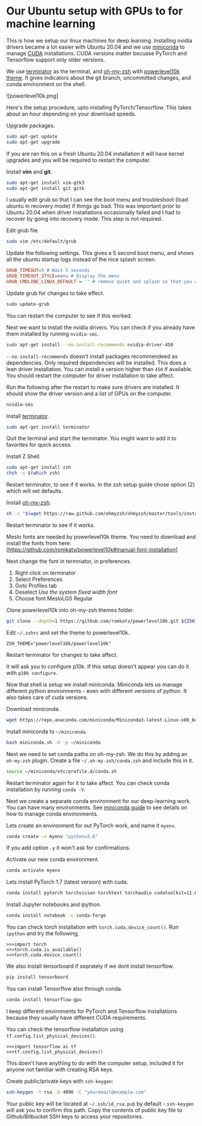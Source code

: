 # Our Ubuntu setup with GPUs to for machine learning

This is how we setup our linux machines for deep learning.
Installing nvidia drivers became a lot easier with Ubuntu 20.04 and we use
 [miniconda](https://docs.conda.io/en/latest/miniconda.html) to manage
 [CUDA](https://developer.nvidia.com/cuda-zone) installations.
CUDA versions matter becuase PyTorch and Tensorflow support only older versions.

We use [terminator](https://terminator-gtk3.readthedocs.io/en/latest/) as the terminal,
and [oh-my-zsh](https://ohmyz.sh/) with [powerlevel10k theme](https://github.com/romkatv/powerlevel10k).
It gives indicators about the git branch, uncommitted changes, and conda environment on the shell.

![powerlevel10k.png]

Here's the setup procedure, upto installing PyTorch/Tensorflow.
This takes about an hour depending on your download speeds.

Upgrade packages.

```bash
sudo apt-get update
sudo apt-get upgrade
```

If you are ran this on a fresh Ubuntu 20.04 installation it will have kernel upgrades and you will be required to restart the computer.

Install **vim** and **git**.

```bash
sudo apt-get install vim-gtk3
sudo apt-get install git gitk
```

I usually edit grub so that I can see the boot menu and troubleshoot (load ubuntu in recovery mode) if things go bad.
This was important prior to Ubuntu 20.04 when driver installations occasionally failed and I had to recover 
by going into recovery mode.
This step is not required.

Edit grub file

```bash
sudo vim /etc/default/grub
```

Update the following settings. This gives a 5 second boot menu, and shows all the ubuntu startup logs instead of the nice splash screen.

```cfg
GRUB_TIMEOUT=5 # Wait 5 seconds
GRUB_TIMEOUT_STYLE=menu # Display the menu 
GRUB_CMDLINE_LINUX_DEFAULT = '' # remove quiet and splash so that you can see details at bootup
```

Update grub for changes to take effect.

```bash
sudo update-grub
```

You can restart the computer to see if this worked.


Next we want to install the nvidia drivers. You can check if you already have them installed by running `nvidia-smi`.

```bash
sudo apt-get install --no-install-recommends nvidia-driver-450 
```

`--no-install-recommends` doesn't install packages recommendeed as dependencies.
Only required dependencies will be installed.
This does a lean driver installation.
You can install a version higher than `450` if available.
You should restart the computer for driver installation to take affect.

Run the following after the restart to make sure drivers are installed.
It should show the driver version and a list of GPUs on the computer.

```bash
nvidia-smi
```

Install [terminator](https://terminator-gtk3.readthedocs.io/en/latest/).

```bash
sudo apt-get install terminator
```

Quit the terminal and start the terminator. You might want to add it to favorites for quick access.

Install Z Shell.

```bash
sudo apt-get install zsh
chsh -s $(which zsh)
```

Restart terminator, to see if it works.
In the zsh setup guide chose option (2) which will set defaults.

Install [oh-my-zsh](https://ohmyz.sh/).

```bash
sh -c "$(wget https://raw.github.com/ohmyzsh/ohmyzsh/master/tools/install.sh -O -)"
```

Restart terminator to see if it works.

Meslo fonts are needed by powerlevel10k theme. You need to download and install the fonts from here:
[https://github.com/romkatv/powerlevel10k#manual-font-installation]

Next change the font in termniator, in preferences.
1. Right click on terminator
2. Select Preferences 
3. Goto Profiles tab
4. Deselect *Use the system fixed width font* 
5. Choose font MesloLGS Regular

Clone powerlevel10k into oh-my-zsh themes folder.

```bash
git clone --depth=1 https://github.com/romkatv/powerlevel10k.git ${ZSH_CUSTOM:-$HOME/.oh-my-zsh/custom}/themes/powerlevel10k
```

Edit `~/.zshrc` and set the theme to powerlevel10k.

```
ZSH_THEME="powerlevel10k/powerlevel10k"
```

Restart terminator for changes to take affect.

It will ask you to configure p10k. If this setup doesn't appear you can do it with `p10k configure`.

Now that shell is setup we install miniconda.
Miniconda lets us manage different python environments - even with different versions of python.
It also takes care of cuda versions.

Download miniconda.

```bash
wget https://repo.anaconda.com/miniconda/Miniconda3-latest-Linux-x86_64.sh -O miniconda.sh
```

Install miniconda to `~/miniconda`.

```bash
bash miniconda.sh -b -p ~/miniconda
```

Next we need to set conda paths on oh-my-zsh. We do this by adding an `oh-my-zsh` plugin.
Create a file `~/.oh-my-zsh/conda.zsh` and include this in it.

```bash
source ~/miniconda/etc/profile.d/conda.sh
```

Restart terminator again for it to take affect. You can check conda installation by running `conda -V`.

Next we create a separate conda environment for our deep-learning work. You can have many environments.
See [miniconda guide](https://docs.conda.io/projects/conda/en/latest/user-guide/getting-started.html)
 to see details on how to manage conda environments.

Lets create an environment for out PyTorch work, and name it `myenv`.

```bash
conda create -n myenv "python=3.8"
```

If you add option `-y`  it won't ask for confirmations.

Activate our new conda environment.

```bash
conda activate myenv
```

Lets install PyTorch 1.7 (latest version) with cuda.

```bash
conda install pytorch torchvision torchtext torchaudio cudatoolkit=11.0 -c pytorch
```

Install Jupyter notebooks and ipython.

```bash
conda install notebook -c conda-forge
```

You can check torch installation with `torch.cuda.device_count()`.
Run `ipython` and try the following,

```ipython
>>>import torch
>>>torch.cuda.is_available()
>>>torch.cuda.device_count()
```

We also install tensorboard if seprately if we dont install tensorflow.

```bash
pip install tensorboard
```

You can install Tensorflow also through conda.

```bash
conda install tensorflow-gpu
```

I keep different envirnments for PyTorch and Tensorflow installations because they usually have different CUDA requirements.

You can check the tensorflow installation using `tf.config.list_physical_devices()`.

```ipython
>>>import tensorflow as tf
>>>tf.config.list_physical_devices()
```

This doen't have anything to do with the computer setup, included it for anyone not familiar with creating RSA keys.

Create public/private keys with `ssh-keygen`:

```bash
ssh-keygen -t rsa -b 4096 -C "youremail@example.com"
```

Your public key will be located at `~/.ssh/id_rsa.pub` by default - `ssh-keygen` will ask you to confirm this path.
Copy the contents of public key file to Github/Bitbucket SSH keys to access your repositories.
